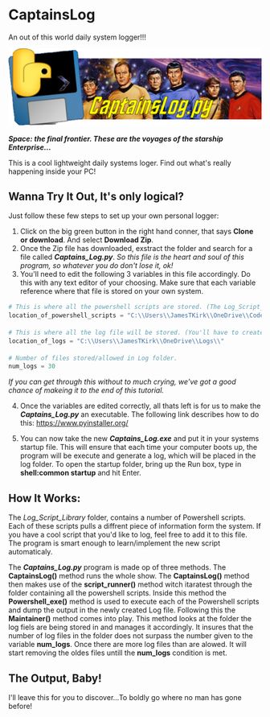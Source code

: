 # CaptainsLog
An out of this world daily system logger!!!

![](Image/CaptainsLogLogo.png)

**_Space: the final frontier. These are the voyages of the starship Enterprise..._** 

This is a cool lightweight daily systems loger. Find out what's really happening inside your PC!

## Wanna Try It Out, It's only logical? ##

Just follow these few steps to set up your own personal logger:

1. Click on the big green button in the right hand conner, that says **Clone or download**. And select **Download Zip**.
2. Once the Zip file has downloaded, exstract the folder and search for a file called **_Captains_Log.py_**. 
*So this file is the heart and soul of this program, so whatever you do don't lose it, ok!*
3. You'll need to edit the following 3 variables in this file accordingly. Do this with any text editor of your choosing. Make sure that each variable reference where that file is stored on your own system. 

```python
# This is where all the powershell scripts are stored. (The Log_Script_Library folder)
location_of_powershell_scripts = "C:\\Users\\JamesTKirk\\OneDrive\\Codes\\PythonProjects\\CaptainsLog\\Log_Script_Library\\" 

# This is where all the log file will be stored. (You'll have to create this, wherever)
location_of_logs = "C:\\Users\\JamesTKirk\\OneDrive\\Logs\\"  

# Number of files stored/allowed in Log folder.
num_logs = 30 
```
*If you can get through this without to much crying, we've got a good chance of makeing it to the end of this tutorial.*

4. Once the variables are edited correctly, all thats left is for us to make the **_Captains_Log.py_** an executable. The following link describes how to do this: https://www.pyinstaller.org/

5. You can now take the new **_Captains_Log.exe_** and put it in your systems startup file. This will ensure that each time your computer boots up, the program will be execute and generate a log, which will be placed in the log folder. To open the startup folder, bring up the Run box, type in **shell:common startup** and hit Enter. 

## How It Works: ##

The *Log_Script_Library* folder, contains a number of Powershell scripts. Each of these scripts pulls a diffrent piece of information form the system. If you have a cool script that you'd like to log, feel free to add it to this file. The program is smart enough to learn/implement the new script automaticaly.

The **_Captains_Log.py_** program is made op of three methods. The **CaptainsLog()** method runs the whole show. The **CaptainsLog()** method then makes use of the **script_runner()** method witch itaratest through the folder containing all the powershell scripts.
Inside this method the **Powershell_exe()** method is used to execute each of the Powershell scripts and dump the output in the newly created Log file. Following this the **Maintainer()** method comes into play. This method looks at the folder the log fiels are being stored in and manages it accordingly. It insures that the number of log files in the folder does not surpass the number given to the variable **num_logs**. Once there are more log files than are alowed. It will start removing the oldes files untill the **num_logs** condition is met.

## The Output, Baby! ##

I'll leave this for you to discover...To boldly go where no man has gone before!








